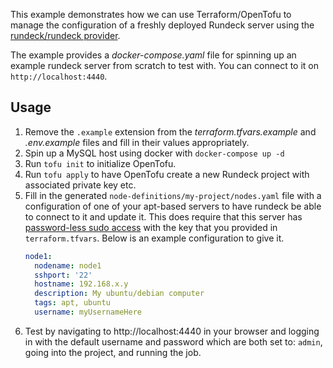 This example demonstrates how we can use Terraform/OpenTofu to manage the configuration of
a freshly deployed Rundeck server using the 
[rundeck/rundeck provider](https://registry.terraform.io/providers/rundeck/rundeck/latest/docs).

The example provides a *docker-compose.yaml* file for spinning up an example rundeck server from 
scratch to test with. You can connect to it on `http://localhost:4440`.



## Usage

1. Remove the `.example` extension from the *terraform.tfvars.example* and *.env.example* files
and fill in their values appropriately.
2. Spin up a MySQL host using docker with `docker-compose up -d`
3. Run `tofu init` to initialize OpenTofu.
4. Run `tofu apply` to have OpenTofu create a new Rundeck project with associated private key etc.
5. Fill in the generated `node-definitions/my-project/nodes.yaml` file with a configuration of one
   of your apt-based servers to have rundeck be able to connect to it and update it. This does 
   require that this server has [password-less sudo access](https://blog.programster.org/ubuntu-giving-users-adminastrative-privileges)
   with the key that you provided in 
   `terraform.tfvars`. Below is an example configuration to give it.
    ```yaml
    node1:
      nodename: node1
      sshport: '22'
      hostname: 192.168.x.y
      description: My ubuntu/debian computer
      tags: apt, ubuntu
      username: myUsernameHere
    ```
6. Test by navigating to http://localhost:4440 in your browser and logging in with the default
   username and password which are both set to: `admin`, going into the project, and running the 
   job.